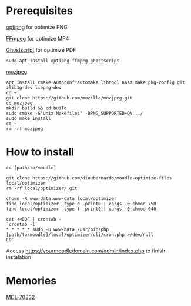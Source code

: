 # Prerequisites

[optipng](http://optipng.sourceforge.net/) for optimize PNG

[FFmpeg](https://ffmpeg.org/) for optimize MP4

[Ghostscript](https://www.ghostscript.com/) for optimize PDF

```
sudo apt install optipng ffmpeg ghostscript
```

[mozjpeg](https://github.com/mozilla/mozjpeg)

```
apt install cmake autoconf automake libtool nasm make pkg-config git zlib1g-dev libpng-dev
cd ~
git clone https://github.com/mozilla/mozjpeg.git
cd mozjpeg
mkdir build && cd build
sudo cmake -G"Unix Makefiles" -DPNG_SUPPORTED=ON ../
sudo make install
cd ~
rm -rf mozjpeg
```

# How to install

```
cd [path/to/moodle]

git clone https://github.com/dioubernardo/moodle-optimize-files local/optimizer
rm -rf local/optimizer/.git

chown -R www-data:www-data local/optimizer
find local/optimizer -type d -print0 | xargs -0 chmod 750
find local/optimizer -type f -print0 | xargs -0 chmod 640

cat <<EOF | crontab -
`crontab -l`
* * * * * sudo -u www-data /usr/bin/php [path/to/moodle]/local/optimizer/cli/cron.php >/dev/null
EOF
```
Access https://yourmoodledomain.com/admin/index.php to finish instalation

# Memories

[MDL-70832](https://tracker.moodle.org/browse/MDL-70832)
